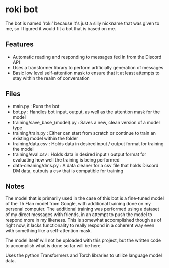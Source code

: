 # roki bot

The bot is named 'roki' because it's just a silly nickname that was given to me, so I figured it would fit a bot that is based on me.

## Features
- Automatic reading and responding to messages fed in from the Discord API
- Uses a transformer library to perform artificially generation of messages
- Basic low level self-attention mask to ensure that it at least attempts to stay within the realm of conversation

## Files
- main.py : Runs the bot
- bot.py : Handles bot input, output, as well as the attention mask for the model
- training/save_base_(model).py : Saves a new, clean version of a model type
- training/train.py : Either can start from scratch or continue to train an existing model within the folder
- training/data.csv : Holds data in desired input / output format for training the model
- training/eval.csv : Holds data in desired input / output format for evaluating how well the training is being performed
- data-cleaning/dms.py : A data cleaner for a csv file that holds Discord DM data, outputs a csv that is compatible for training

## Notes
The model that is primarily used in the case of this bot is a fine-tuned model of the T5 Flan model from Google, with additional training done on my personal computer. The additional training was performed using a dataset of my direct messages with friends, in an attempt to push the model to respond more in my likeness. This is somewhat accomplished though as of right now, it lacks functionality to really respond in a coherent way even with something like a self-attention mask.

The model itself will not be uploaded with this project, but the written code to accomplish what is done so far will be here.

Uses the python Transformers and Torch libraries to utilize language model data.
